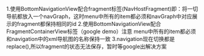 1.使用BottomNavigationView配合fragment标签(NavHostFragment)即：将一切导航都放入一个navGraph，这时menu中所有的item都必须和navGraph中对应展示的fragment都保持相同的id
2.使用BottomNavigationView配合FragmentContainerView标签（google demo）注意 menu中所有的item都必须和navigation中的xml导航图的名称保持一致
3.navigation现在切换都是replace(),所以fragment的状态无法保存，暂时等google出解决方案

